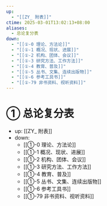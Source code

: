 ```yaml
---
up:
  - "[[ZY_ 附表]]"
ctime: 2025-03-01T13:02:13+08:00
aliases:
  - 总论复分表
down:
  - "[[①-0 理论、方法论]]"
  - "[[①-1 概况、现状、进展]]"
  - "[[①-2 机构、团体、会议]]"
  - "[[①-3 研究方法、工作方法]]"
  - "[[①-4 教育、普及]]"
  - "[[①-5 丛书、文集、连续出版物]]"
  - "[[①-6 参考工具书]]"
  - "[[①-79 非书资料、视听资料]]"
---
```


# ① 总论复分表

- up: [[ZY_ 附表]]
- down:	
	- [[①-0 理论、方法论]]
	- [[①-1 概况、现状、进展]]
	- [[①-2 机构、团体、会议]]
	- [[①-3 研究方法、工作方法]]
	- [[①-4 教育、普及]]
	- [[①-5 丛书、文集、连续出版物]]
	- [[①-6 参考工具书]]
	- [[①-79 非书资料、视听资料]]
	
